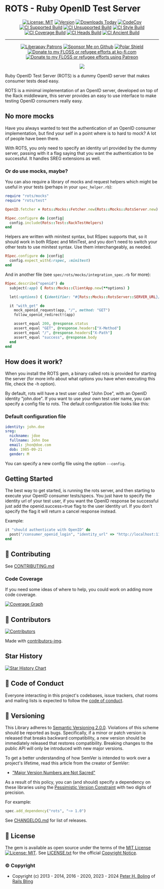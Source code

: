# ROTS - Ruby OpenID Test Server

<div id="badges">

<div align="center">

[![License: MIT](https://img.shields.io/badge/License-MIT-green.svg)](https://opensource.org/licenses/MIT)
[![Version](https://img.shields.io/gem/v/rots.svg)](https://rubygems.org/gems/rots)
[![Downloads Today](https://img.shields.io/gem/rd/rots.svg)](https://github.com/oauth-xx/rots)
[![CodeCov][🖇codecov-img♻️]][🖇codecov]
[![CI Supported Build][🚎s-wfi]][🚎s-wf]
[![CI Unsupported Build][🚎us-wfi]][🚎us-wf]
[![CI Style Build][🚎st-wfi]][🚎st-wf]
[![CI Coverage Build][🚎cov-wfi]][🚎cov-wf]
[![CI Heads Build][🚎hd-wfi]][🚎hd-wf]
[![CI Ancient Build][🚎an-wfi]][🚎an-wf]

[🖇codecov-img♻️]: https://codecov.io/gh/oauth-xx/rots/graph/badge.svg?token=selEoMrZzA
[🖇codecov]: https://codecov.io/gh/oauth-xx/rots
[🚎s-wf]: https://github.com/oauth-xx/rots/actions/workflows/supported.yml
[🚎s-wfi]: https://github.com/oauth-xx/rots/actions/workflows/supported.yml/badge.svg
[🚎us-wf]: https://github.com/oauth-xx/rots/actions/workflows/unsupported.yml
[🚎us-wfi]: https://github.com/oauth-xx/rots/actions/workflows/unsupported.yml/badge.svg
[🚎st-wf]: https://github.com/oauth-xx/rots/actions/workflows/style.yml
[🚎st-wfi]: https://github.com/oauth-xx/rots/actions/workflows/style.yml/badge.svg
[🚎cov-wf]: https://github.com/oauth-xx/rots/actions/workflows/coverage.yml
[🚎cov-wfi]: https://github.com/oauth-xx/rots/actions/workflows/coverage.yml/badge.svg
[🚎hd-wf]: https://github.com/oauth-xx/rots/actions/workflows/heads.yml
[🚎hd-wfi]: https://github.com/oauth-xx/rots/actions/workflows/heads.yml/badge.svg
[🚎an-wf]: https://github.com/oauth-xx/rots/actions/workflows/ancient.yml
[🚎an-wfi]: https://github.com/oauth-xx/rots/actions/workflows/ancient.yml/badge.svg

</div>

-----

<div align="center">

[![Liberapay Patrons][⛳liberapay-img]][⛳liberapay]
[![Sponsor Me on Github][🖇sponsor-img]][🖇sponsor]
[![Polar Shield][🖇polar-img]][🖇polar]
[![Donate to my FLOSS or refugee efforts at ko-fi.com][🖇kofi-img]][🖇kofi]
[![Donate to my FLOSS or refugee efforts using Patreon][🖇patreon-img]][🖇patreon]

[⛳liberapay-img]: https://img.shields.io/liberapay/patrons/pboling.svg?logo=liberapay
[⛳liberapay]: https://liberapay.com/pboling/donate
[🖇sponsor-img]: https://img.shields.io/badge/Sponsor_Me!-pboling.svg?style=social&logo=github
[🖇sponsor]: https://github.com/sponsors/pboling
[🖇polar-img]: https://polar.sh/embed/seeks-funding-shield.svg?org=pboling
[🖇polar]: https://polar.sh/pboling
[🖇kofi-img]: https://img.shields.io/badge/buy%20me%20coffee-donate-yellow.svg
[🖇kofi]: https://ko-fi.com/O5O86SNP4
[🖇patreon-img]: https://img.shields.io/badge/patreon-donate-yellow.svg
[🖇patreon]: https://patreon.com/galtzo

<span class="badge-buymealatte">
<a href="https://www.buymeacoffee.com/pboling"><img src="https://img.buymeacoffee.com/button-api/?text=Buy me a latte&emoji=&slug=pboling&button_colour=FFDD00&font_colour=000000&font_family=Cookie&outline_colour=000000&coffee_colour=ffffff" /></a>
</span>

</div>
</div>

Ruby OpenID Test Server (ROTS) is a dummy OpenID server that makes consumer tests dead easy.

ROTS is a minimal implementation of an OpenID server, developed on top of the Rack middleware, this
server provides an easy to use interface to make testing OpenID consumers really easy.

## No more mocks

Have you always wanted to test the authentication of an OpenID consumer implementation, but find your self
in a point where is to hard to mock? A lot of people have been there.

With ROTS, you only need to specify an identity url provided by the dummy server, passing with it a flag
saying that you want the authentication to be successful. It handles SREG extensions as well.

### Or do use mocks, maybe?

You can also require a library of mocks and request helpers which might be useful in your tests (perhaps in your `spec_helper.rb`):

```ruby
require "rots/mocks"
require "rots/test"

OpenID.fetcher = Rots::Mocks::Fetcher.new(Rots::Mocks::RotsServer.new)

RSpec.configure do |config|
  config.include(Rots::Test::RackTestHelpers)
end
```

Helpers are written with minitest syntax,
but RSpec supports that, so it should work in both RSpec and MiniTest,
and you don't need to switch your other tests to use minitest syntax.
Use them interchangeably, as needed.
```ruby
RSpec.configure do |config|
  config.expect_with(:rspec, :minitest)
end
```

And in another file (see `spec/rots/mocks/integration_spec.rb` for more):

```ruby
RSpec.describe("openid") do
  subject(:app) { Rots::Mocks::ClientApp.new(**options) }

  let(:options) { {identifier: "#{Rots::Mocks::RotsServer::SERVER_URL}/john.doe?openid.success=true"} }

  it "with_get" do
    mock_openid_request(app, "/", method: "GET")
    follow_openid_redirect!(app)

    assert_equal 200, @response.status
    assert_equal "GET", @response.headers["X-Method"]
    assert_equal "/", @response.headers["X-Path"]
    assert_equal "success", @response.body
  end
end
```

## How does it work?

When you install the ROTS gem, a binary called rots is provided for starting the server (for more
info about what options you have when executing this file, check the -h option).

By default, rots will have a test user called "John Doe", with an OpenID identity "john.doe".
If you want to use your own test user name, you can specify a config file to rots. The
default configuration file looks like this:

### Default configuration file
```yaml
identity: john.doe
sreg:
  nickname: jdoe
  fullname: John Doe
  email: jhon@doe.com
  dob: 1985-09-21
  gender: M
```

You can specify a new config file using the option `--config`.

## Getting Started

The best way to get started, is running the rots server, and then starting to execute your OpenID consumer tests/specs. You just have to specify the identity url of your test user, if you want the OpenID response be successful just add the openid.success=true flag to the user identity url. If you don't specify the flag it
will return a cancel response instead.

Example:
```ruby
it "should authenticate with OpenID" do
  post("/consumer_openid_login", "identity_url" => "http://localhost:1132/john.doe?openid.success=true")
end
```

## 🤝 Contributing

See [CONTRIBUTING.md][🤝contributing]

[🤝contributing]: CONTRIBUTING.md

### Code Coverage

If you need some ideas of where to help, you could work on adding more code coverage.

[![Coverage Graph][🔑codecov-g]][🖇codecov]

[🔑codecov-g]: https://codecov.io/gh/oauth-xx/rots/graphs/tree.svg?token=selEoMrZzA

## 🌈 Contributors

[![Contributors][🖐contributors-img]][🖐contributors]

Made with [contributors-img][🖐contrib-rocks].

[🖐contrib-rocks]: https://contrib.rocks
[🖐contributors]: https://github.com/oauth-xx/rots/graphs/contributors
[🖐contributors-img]: https://contrib.rocks/image?repo=oauth-xx/rots

## Star History

<a href="https://star-history.com/#oauth-xx/rots&Date">
 <picture>
   <source media="(prefers-color-scheme: dark)" srcset="https://api.star-history.com/svg?repos=oauth-xx/rots&type=Date&theme=dark" />
   <source media="(prefers-color-scheme: light)" srcset="https://api.star-history.com/svg?repos=oauth-xx/rots&type=Date" />
   <img alt="Star History Chart" src="https://api.star-history.com/svg?repos=oauth-xx/rots&type=Date" />
 </picture>
</a>

## 🪇 Code of Conduct

Everyone interacting in this project's codebases, issue trackers,
chat rooms and mailing lists is expected to follow the [code of conduct][🪇conduct].

[🪇conduct]: CODE_OF_CONDUCT.md

## 📌 Versioning

This Library adheres to [Semantic Versioning 2.0.0][📌semver].
Violations of this scheme should be reported as bugs.
Specifically, if a minor or patch version is released that breaks backward compatibility,
a new version should be immediately released that restores compatibility.
Breaking changes to the public API will only be introduced with new major versions.

To get a better understanding of how SemVer is intended to work over a project's lifetime,
read this article from the creator of SemVer:

- ["Major Version Numbers are Not Sacred"][📌major-versions-not-sacred]

As a result of this policy, you can (and should) specify a dependency on these libraries using
the [Pessimistic Version Constraint][📌pvc] with two digits of precision.

For example:

```ruby
spec.add_dependency("rots", "~> 1.0")
```

See [CHANGELOG.md][📌changelog] for list of releases.

[comment]: <> ( 📌 VERSIONING LINKS )

[📌pvc]: http://guides.rubygems.org/patterns/#pessimistic-version-constraint
[📌semver]: http://semver.org/
[📌major-versions-not-sacred]: https://tom.preston-werner.com/2022/05/23/major-version-numbers-are-not-sacred.html
[📌changelog]: CHANGELOG.md

## 📄 License

The gem is available as open source under the terms of
the [MIT License][📄license] [![License: MIT][📄license-img]][📄license-ref].
See [LICENSE.txt][📄license] for the official [Copyright Notice][📄copyright-notice-explainer].

[comment]: <> ( 📄 LEGAL LINKS )

[📄copyright-notice-explainer]: https://opensource.stackexchange.com/questions/5778/why-do-licenses-such-as-the-mit-license-specify-a-single-year
[📄license]: LICENSE.txt
[📄license-ref]: https://opensource.org/licenses/MIT
[📄license-img]: https://img.shields.io/badge/License-MIT-green.svg

### © Copyright

* Copyright (c) 2013 - 2014, 2016 - 2020, 2023 - 2024 [Peter H. Boling][peterboling] of [Rails Bling][railsbling]

[railsbling]: http://www.railsbling.com
[peterboling]: http://www.peterboling.com
[bundle-group-pattern]: https://gist.github.com/pboling/4564780
[documentation]: http://rdoc.info/github/oauth-xx/rots/frames
[homepage]: https://github.com/oauth-xx/rots
